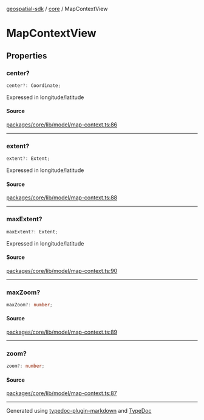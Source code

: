 [geospatial-sdk](../../index.md) / [core](../index.md) / MapContextView

# MapContextView

## Properties

### center?

```ts
center?: Coordinate;
```

Expressed in longitude/latitude

#### Source

[packages/core/lib/model/map-context.ts:86](https://github.com/jahow/geospatial-sdk/blob/eda8b4f/packages/core/lib/model/map-context.ts#L86)

***

### extent?

```ts
extent?: Extent;
```

Expressed in longitude/latitude

#### Source

[packages/core/lib/model/map-context.ts:88](https://github.com/jahow/geospatial-sdk/blob/eda8b4f/packages/core/lib/model/map-context.ts#L88)

***

### maxExtent?

```ts
maxExtent?: Extent;
```

Expressed in longitude/latitude

#### Source

[packages/core/lib/model/map-context.ts:90](https://github.com/jahow/geospatial-sdk/blob/eda8b4f/packages/core/lib/model/map-context.ts#L90)

***

### maxZoom?

```ts
maxZoom?: number;
```

#### Source

[packages/core/lib/model/map-context.ts:89](https://github.com/jahow/geospatial-sdk/blob/eda8b4f/packages/core/lib/model/map-context.ts#L89)

***

### zoom?

```ts
zoom?: number;
```

#### Source

[packages/core/lib/model/map-context.ts:87](https://github.com/jahow/geospatial-sdk/blob/eda8b4f/packages/core/lib/model/map-context.ts#L87)

***

Generated using [typedoc-plugin-markdown](https://www.npmjs.com/package/typedoc-plugin-markdown) and [TypeDoc](https://typedoc.org/)
